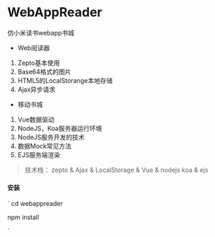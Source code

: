 # WebAppReader
仿小米读书webapp书城

* Web阅读器
1. Zepto基本使用
2. Base64格式的图片
3. HTML5的LocalStorange本地存储
4. Ajax异步请求

* 移动书城
1. Vue数据驱动
2. NodeJS，Koa服务器运行环境
3. NodeJS服务开发的技术
4. 数据Mock常见方法
5. EJS服务端渲染

> 技术栈： zepto & Ajax & LocalStorage & Vue & nodejs koa & ejs

#### 安装

`
cd webappreader

npm install

`

